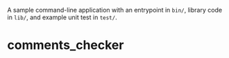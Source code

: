A sample command-line application with an entrypoint in `bin/`, library code
in `lib/`, and example unit test in `test/`.
# comments_checker
